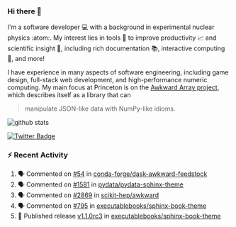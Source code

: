 ### Hi there 👋 

I'm a software developer 💻 with a background in experimental nuclear physics :atom:. My interest lies in tools :wrench: to improve productivity :chart_with_upwards_trend: and scientific insight :telescope:, including rich documentation 📚, interactive computing 🧮, and more! 

I have experience in many aspects of software engineering, including game design, full-stack web development, and high-performance numeric computing. My main focus at Princeton is on the [Awkward Array project](awkward-array.org/), which describes itself as a library that can 
> manipulate JSON-like data with NumPy-like idioms.

![github stats](https://github-readme-stats.vercel.app/api?username=agoose77&show_icons=true&hide_rank=true&hide_title=true&bg_color=30,e76445,904e95&text_color=efe3ec&icon_color=efe3ec)
<!--
**agoose77/agoose77** is a ✨ _special_ ✨ repository because its `README.md` (this file) appears on your GitHub profile.

Here are some ideas to get you started:

- 🔭 I’m currently working on ...
- 🌱 I’m currently learning ...
- 👯 I’m looking to collaborate on ...
- 🤔 I’m looking for help with ...
- 💬 Ask me about ...
- 📫 How to reach me: ...
- 😄 Pronouns: ...
- ⚡ Fun fact: ...
-->

[![Twitter Badge](https://img.shields.io/twitter/follow/agoose77?style=flat-square&logo=Twitter&logoColor=white&color=cornflowerblue)](https://twitter.com/agoose77)

### :zap: Recent Activity

<!--START_SECTION:activity-->
1. 🗣 Commented on [#54](https://github.com/conda-forge/dask-awkward-feedstock/pull/54#issuecomment-1856909879) in [conda-forge/dask-awkward-feedstock](https://github.com/conda-forge/dask-awkward-feedstock)
2. 🗣 Commented on [#1581](https://github.com/pydata/pydata-sphinx-theme/issues/1581#issuecomment-1856907745) in [pydata/pydata-sphinx-theme](https://github.com/pydata/pydata-sphinx-theme)
3. 🗣 Commented on [#2869](https://github.com/scikit-hep/awkward/pull/2869#issuecomment-1856407176) in [scikit-hep/awkward](https://github.com/scikit-hep/awkward)
4. 🗣 Commented on [#795](https://github.com/executablebooks/sphinx-book-theme/issues/795#issuecomment-1856397144) in [executablebooks/sphinx-book-theme](https://github.com/executablebooks/sphinx-book-theme)
5. 🚀 Published release [v1.1.0rc3](https://github.com/executablebooks/sphinx-book-theme/releases/tag/v1.1.0rc3) in [executablebooks/sphinx-book-theme](https://github.com/executablebooks/sphinx-book-theme)
<!--END_SECTION:activity-->
